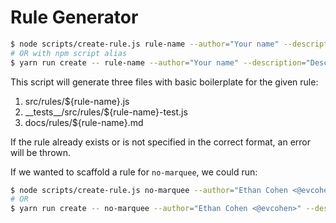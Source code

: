 # Rule Generator

```bash
$ node scripts/create-rule.js rule-name --author="Your name" --description="Description of the rule"
# OR with npm script alias
$ yarn run create -- rule-name --author="Your name" --description="Description of rule"
```

This script will generate three files with basic boilerplate for the given rule:

1. src/rules/${rule-name}.js
2. \_\_tests\_\_/src/rules/${rule-name}-test.js
3. docs/rules/${rule-name}.md

If the rule already exists or is not specified in the correct format, an error will be thrown.

If we wanted to scaffold a rule for `no-marquee`, we could run:

```bash
$ node scripts/create-rule.js no-marquee --author="Ethan Cohen <@evcohen>" --description="Enforce <marquee> elements are not used."
# OR
$ yarn run create -- no-marquee --author="Ethan Cohen <@evcohen>" --description="Enforce <marquee> elements are not used."
```

